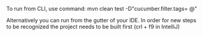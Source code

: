 To run from CLI, use command:
 mvn clean test -D"cucumber.filter.tags= @<tag name>"

Alternatively you can run from the gutter of your IDE. In order for new steps to be recognized the project needs to be built first (crl + f9 in IntelliJ)
